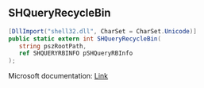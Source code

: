 ## SHQueryRecycleBin

```csharp
[DllImport("shell32.dll", CharSet = CharSet.Unicode)]
public static extern int SHQueryRecycleBin(
   string pszRootPath,
   ref SHQUERYRBINFO pSHQueryRBInfo
);
```

Microsoft documentation: [Link](https://learn.microsoft.com/en-us/windows/win32/api/shellapi/nf-shellapi-shqueryrecyclebinw)

